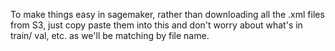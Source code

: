 To make things easy in sagemaker, rather than downloading all the .xml files from S3, just copy paste them into this 
and don't worry about what's in train/ val, etc. as we'll be matching by file name. 